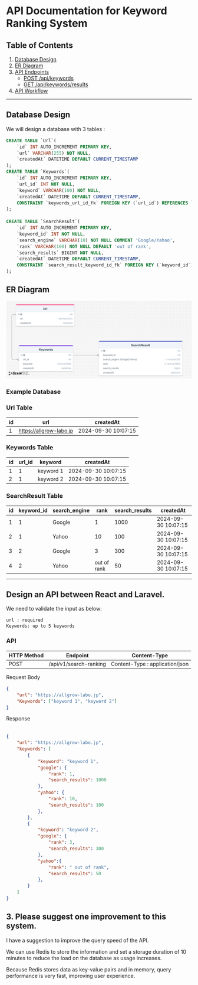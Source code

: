 # API Documentation for Keyword Ranking System

## Table of Contents
1. [Database Design](#database-design)
2. [ER Diagram](#er-diagram)
3. [API Endpoints](#api-endpoints)
    - [POST /api/keywords](#post-apikeywords)
    - [GET /api/keywords/results](#get-apikeywordsresults)
4. [API Workflow](#api-workflow)

---

## Database Design
We will design a database with 3 tables :

```sql
CREATE TABLE `Url`(
    `id` INT AUTO_INCREMENT PRIMARY KEY,
    `url` VARCHAR(255) NOT NULL,
    `createdAt` DATETIME DEFAULT CURRENT_TIMESTAMP
);
CREATE TABLE `Keywords`(
    `id` INT AUTO_INCREMENT PRIMARY KEY,
    `url_id` INT NOT NULL,
    `keyword` VARCHAR(100) NOT NULL,
    `createdAt` DATETIME DEFAULT CURRENT_TIMESTAMP,
    CONSTRAINT `keywords_url_id_fk` FOREIGN KEY (`url_id`) REFERENCES `Url` (`id`)
);

CREATE TABLE `SearchResult`(
    `id` INT AUTO_INCREMENT PRIMARY KEY,
    `keyword_id` INT NOT NULL,
    `search_engine` VARCHAR(10) NOT NULL COMMENT 'Google/Yahoo',
    `rank` VARCHAR(100) NOT NULL DEFAULT 'out of rank',
    `search_results` BIGINT NOT NULL,
    `createdAt` DATETIME DEFAULT CURRENT_TIMESTAMP,
    CONSTRAINT `search_result_keyword_id_fk` FOREIGN KEY (`keyword_id`) REFERENCES `Keywords` (`id`)
);
```

## ER Diagram

<!-- [Nhấp vào đây để xem sơ đồ](https://drawsql.app/teams/local-25/diagrams/test-allgrowlabo/embed) -->
![Wireframe Example](diagram_sql.png)


### Example Database

### Url Table
| id | url                      |  createdAt |
|----|-------                   |-------------|
| 1  | https://allgrow-labo.jp  | 2024-09-30 10:07:15 | 

### Keywords Table
| id | url_id | keyword   |  createdAt |
|----|------- |---------  |-------------|
| 1  | 1      | keyword 1 | 2024-09-30 10:07:15 | 
| 2  | 1      | keyword 2 | 2024-09-30 10:07:15 | 

### SearchResult Table
| id | keyword_id | search_engine | rank        | search_results | createdAt |
|----|-------     |-------------  |------       |-------------   |-------------|
| 1  | 1          | Google        | 1           | 1000            | 2024-09-30 10:07:15 | 
| 2  | 1          | Yahoo         | 10          | 100            | 2024-09-30 10:07:15 | 
| 3  | 2          | Google        | 3           | 300            | 2024-09-30 10:07:15 | 
| 4  | 2          | Yahoo         | out of rank | 50            | 2024-09-30 10:07:15 | 

--- 

## Design an API between React and Laravel.

We need to validate the input as below: 
```
url : required
Keywords: up to 5 keywords
```

### API
| HTTP Method | Endpoint      | Content-Type |
|-------------|---------------|-------------|
| POST        | /api/v1/search-ranking | Content-Type : application/json | 

Request Body
```json
{
    "url": "https://allgrow-labo.jp",
    "Keywords": ["keyword 1", "keyword 2"]
}
```

Response
```json

{
    "url": "https://allgrow-labo.jp",
    "keywords": [
        {
            "keyword": "keyword 1",
            "google": {
                "rank": 1,
                "search_results": 1000
            },
            "yahoo": {
                "rank": 10,
                "search_results": 100
            },
        },
        {
            "keyword": "keyword 2",
            "google": {
                "rank": 3,
                "search_results": 300
            },
            "yahoo":{
                "rank": " out of rank",
                "search_results": 50
            },
        }
    ]
}

```




## 3. Please suggest one improvement to this system.

I have a suggestion to improve the query speed of the API. 

We can use Redis to store the information and set a storage duration of 10 minutes to reduce the load on the database as usage increases.

Because Redis stores data as key-value pairs and in memory, query performance is very fast, improving user experience. 
